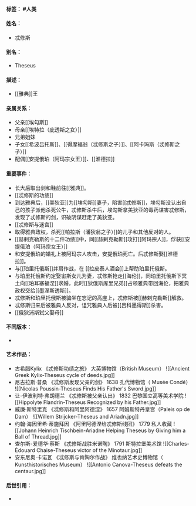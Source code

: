 #### 标签： #人类
#### 姓名：
- 忒修斯
#### 别名：
- Theseus
#### 描述：
- [[雅典]]王
#### 亲属关系：
- 父亲[[埃勾斯]]
- 母亲[[埃特拉（庇透斯之女）]]
- 兄弟姐妹
- 子女[[希波吕托斯]]、[[得摩福翁（忒修斯之子）]]、[[阿卡玛斯（忒修斯之子）]]
- 配偶[[安提俄珀（阿玛宗女王）]]、[[淮德拉]]
#### 重要事件：
- 长大后取出剑和鞋前往[[雅典]]。
- [[忒修斯的功绩]]
- 到达雅典后，[[美狄亚]]为[[埃勾斯]]妻子，陷害[[忒修斯]]，埃勾斯没认出自己的孩子派他杀死公牛，忒修斯杀牛后，埃勾斯拿美狄亚的毒药谋害忒修斯，发现了忒修斯的剑，识破阴谋赶走了美狄亚。
- [[忒修斯与迷宫]]
- 取得雅典政权，杀死[[帕拉斯（潘狄翁之子）]]的儿子和其他反对的人。
- [[赫剌克勒斯的十二件功绩]]中，同[[赫剌克勒斯]]攻打[[阿玛宗人]]，俘获[[安提俄珀（阿玛宗女王）]]
- 和安提俄珀的婚礼上被阿玛宗人攻击，安提俄珀死亡。后忒修斯娶[[淮德拉]]。
- 与[[珀里托俄斯]]并肩作战，在 [[拉皮泰人酒会]]上帮助珀里托俄斯。
- 与珀里托俄斯约定娶宙斯女儿为妻，忒修斯抢走[[海伦]]，同珀里托俄斯下冥土向[[珀耳塞福涅]]求婚，此时[[狄俄斯库里兄弟]]占领雅典带回海伦，把雅典政权交给[[墨涅斯透斯]]。
- 忒修斯和珀里托俄斯被骗坐在忘记的高座上，忒修斯被[[赫剌克勒斯]]解救。
- 忒修斯归来后被雅典人反对，诅咒雅典人后被[[吕科墨得斯]]杀害。
- [[俄狄浦斯弑父娶母]]
#### 不同版本：
- 
#### 艺术作品：
- 古希腊Kylix 《忒修斯功绩之旅》 大英博物馆（British Museum）
![[Ancient Greek Kylix-Theseus cycle of deeds.jpg]]
- 尼古拉斯·普桑 《忒修斯发现父亲的剑》 1638 孔代博物馆（  Musée Condé）
![[Nicolas Poussin-Theseus Finds His Father's Sword.jpg]]
- 让-伊波利特·弗朗德兰 《忒修斯被父亲认出》 1832 巴黎国立高等美术学院
![[Hippolyte Flandrin-Theseus Recognized by his Father.jpg]]
- 威廉·斯特里克 《忒修斯和阿里阿德涅》 1657 阿姆斯特丹皇宫（Paleis op de Dam）
![[Willem Strijcker-Theseus and Ariadn.jpg]]
- 约翰·海因里希·蒂施拜因 《阿里阿德涅给忒修斯线团》 1779 私人收藏
![[Johann Heinrich Tischbein-Ariadne Helping Theseus by Giving him a Ball of Thread.jpg]]
- 查尔斯-爱德华·蔡斯 《忒修斯战胜米诺陶》 1791 斯特拉堡美术馆
![[Charles-Édouard Chaise-Theseus victor of the Minotaur.jpg]]
- 安东尼奥·卡诺瓦 《忒修斯与肯陶尔作战》 维也纳艺术史博物馆（ Kunsthistorisches Museum）
![[Antonio Canova-Theseus defeats the centaur.jpg]]
#### 后世引用：
- 